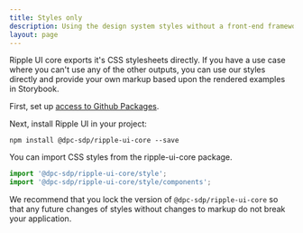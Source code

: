 ```yaml
---
title: Styles only
description: Using the design system styles without a front-end framework.
layout: page
---
```


Ripple UI core exports it's CSS stylesheets directly. If you have a use case where you can't use any of the other outputs, you can use our styles directly and provide your own markup based upon the rendered examples in Storybook.

First, set up [access to Github Packages](access-to-github-packages).

Next, install Ripple UI in your project:

`npm install @dpc-sdp/ripple-ui-core --save`

You can import CSS styles from the ripple-ui-core package.

```js
import '@dpc-sdp/ripple-ui-core/style';
import '@dpc-sdp/ripple-ui-core/style/components';
```

We recommend that you lock the version of `@dpc-sdp/ripple-ui-core` so that any future changes of styles without changes to markup do not break your application.
